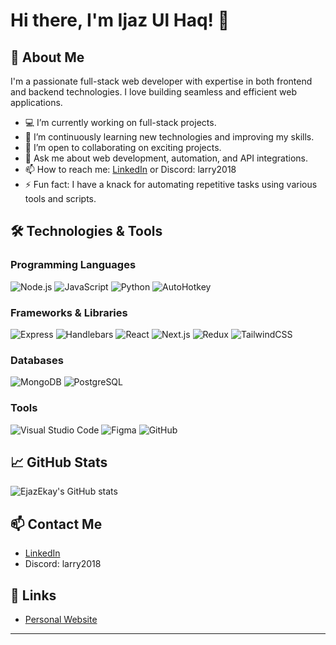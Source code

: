 # Hi there, I'm Ijaz Ul Haq! 👋

## 🌟 About Me

I'm a passionate full-stack web developer with expertise in both frontend and backend technologies. I love building seamless and efficient web applications.

- 💻 I’m currently working on full-stack projects.
- 🌱 I’m continuously learning new technologies and improving my skills.
- 👯 I’m open to collaborating on exciting projects.
- 💬 Ask me about web development, automation, and API integrations.
- 📫 How to reach me: [LinkedIn](https://www.linkedin.com/in/ijaz-ul-haq-4735aa337/) or Discord: larry2018
- ⚡ Fun fact: I have a knack for automating repetitive tasks using various tools and scripts.

## 🛠️ Technologies & Tools

### Programming Languages
![Node.js](https://img.shields.io/badge/Node.js-339933?style=for-the-badge&logo=nodedotjs&logoColor=white)
![JavaScript](https://img.shields.io/badge/JavaScript-F7DF1E?style=for-the-badge&logo=javascript&logoColor=black)
![Python](https://img.shields.io/badge/Python-3776AB?style=for-the-badge&logo=python&logoColor=white)
![AutoHotkey](https://img.shields.io/badge/AutoHotkey-334455?style=for-the-badge&logo=autohotkey&logoColor=white)

### Frameworks & Libraries
![Express](https://img.shields.io/badge/Express-000000?style=for-the-badge&logo=express&logoColor=white)
![Handlebars](https://img.shields.io/badge/Handlebars-000000?style=for-the-badge&logo=handlebarsdotjs&logoColor=white)
![React](https://img.shields.io/badge/React-20232A?style=for-the-badge&logo=react&logoColor=61DAFB)
![Next.js](https://img.shields.io/badge/Next.js-000000?style=for-the-badge&logo=nextdotjs&logoColor=white)
![Redux](https://img.shields.io/badge/Redux-764ABC?style=for-the-badge&logo=redux&logoColor=white)
![TailwindCSS](https://img.shields.io/badge/Tailwind_CSS-38B2AC?style=for-the-badge&logo=tailwind-css&logoColor=white)

### Databases
![MongoDB](https://img.shields.io/badge/MongoDB-47A248?style=for-the-badge&logo=mongodb&logoColor=white)
![PostgreSQL](https://img.shields.io/badge/PostgreSQL-336791?style=for-the-badge&logo=postgresql&logoColor=white)

### Tools
![Visual Studio Code](https://img.shields.io/badge/Visual_Studio_Code-007ACC?style=for-the-badge&logo=visualstudiocode&logoColor=white)
![Figma](https://img.shields.io/badge/Figma-F24E1E?style=for-the-badge&logo=figma&logoColor=white)
![GitHub](https://img.shields.io/badge/GitHub-181717?style=for-the-badge&logo=github&logoColor=white)

## 📈 GitHub Stats

![EjazEkay's GitHub stats](https://github-readme-stats.vercel.app/api?username=EjazEkay&show_icons=true&theme=radical)

## 📫 Contact Me

- [LinkedIn](https://www.linkedin.com/in/ijaz-ul-haq-4735aa337/)
- Discord: larry2018

## 🔗 Links

- [Personal Website](https://ejazekay.github.io/portfolio/)

*************
